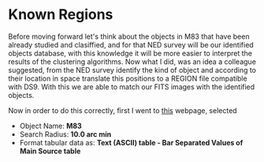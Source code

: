 # Known Regions

Before moving forward let's think about the objects in M83 that have been already studied and clasiffied, and for that NED survey will be our identified objects database, with this knowledge it will be more easier to interpret the results of the clustering algorithms.
Now what I did, was an idea a colleague suggested, from the NED survey identify the kind of object and according to their location in space translate this positions to a REGION file compatible with DS9. With this we are able to match our FITS images with the identified objects.

Now in order to do this correctly, first I went to [this](http://ned.ipac.caltech.edu/forms/nearname.html) webpage, selected
* Object Name: **M83**
* Search Radius: **10.0 arc min**
* Format tabular data as: **Text (ASCII) table - Bar Separated Values of Main Source table**


